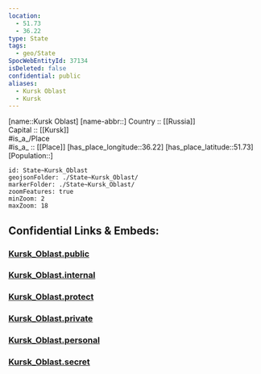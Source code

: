 ```yaml
---
location:
  - 51.73
  - 36.22
type: State
tags:
  - geo/State
SpocWebEntityId: 37134
isDeleted: false
confidential: public
aliases:
  - Kursk Oblast
  - Kursk 
---
```

[name::Kursk Oblast] 
[name-abbr::] 
Country :: [[Russia]]  
Capital :: [[Kursk]]  
#is_a_/Place  
#is_a_ :: [[Place]] 
[has_place_longitude::36.22] 
[has_place_latitude::51.73] 
[Population::] 



```leaflet
id: State~Kursk_Oblast
geojsonFolder: ./State~Kursk_Oblast/
markerFolder: ./State~Kursk_Oblast/
zoomFeatures: true 
minZoom: 2 
maxZoom: 18
```


## Confidential Links & Embeds: 

### [Kursk_Oblast.public](/_public/\Earth\Continent\Europe\Europe~East\Russia\Russia~CentralKursk_Oblast.public.md) 

### [Kursk_Oblast.internal](/_internal/\Earth\Continent\Europe\Europe~East\Russia\Russia~CentralKursk_Oblast.internal.md) 

### [Kursk_Oblast.protect](/_protect/\Earth\Continent\Europe\Europe~East\Russia\Russia~CentralKursk_Oblast.protect.md) 

### [Kursk_Oblast.private](/_private/\Earth\Continent\Europe\Europe~East\Russia\Russia~CentralKursk_Oblast.private.md) 

### [Kursk_Oblast.personal](/_personal/\Earth\Continent\Europe\Europe~East\Russia\Russia~CentralKursk_Oblast.personal.md) 

### [Kursk_Oblast.secret](/_secret/\Earth\Continent\Europe\Europe~East\Russia\Russia~CentralKursk_Oblast.secret.md)

